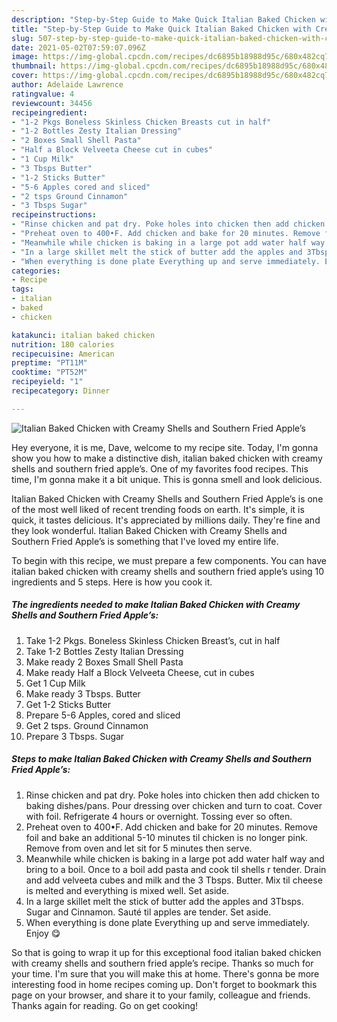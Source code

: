 ```yaml
---
description: "Step-by-Step Guide to Make Quick Italian Baked Chicken with Creamy Shells and Southern Fried Apple’s"
title: "Step-by-Step Guide to Make Quick Italian Baked Chicken with Creamy Shells and Southern Fried Apple’s"
slug: 507-step-by-step-guide-to-make-quick-italian-baked-chicken-with-creamy-shells-and-southern-fried-apples
date: 2021-05-02T07:59:07.096Z
image: https://img-global.cpcdn.com/recipes/dc6895b18988d95c/680x482cq70/italian-baked-chicken-with-creamy-shells-and-southern-fried-apples-recipe-main-photo.jpg
thumbnail: https://img-global.cpcdn.com/recipes/dc6895b18988d95c/680x482cq70/italian-baked-chicken-with-creamy-shells-and-southern-fried-apples-recipe-main-photo.jpg
cover: https://img-global.cpcdn.com/recipes/dc6895b18988d95c/680x482cq70/italian-baked-chicken-with-creamy-shells-and-southern-fried-apples-recipe-main-photo.jpg
author: Adelaide Lawrence
ratingvalue: 4
reviewcount: 34456
recipeingredient:
- "1-2 Pkgs Boneless Skinless Chicken Breasts cut in half"
- "1-2 Bottles Zesty Italian Dressing"
- "2 Boxes Small Shell Pasta"
- "Half a Block Velveeta Cheese cut in cubes"
- "1 Cup Milk"
- "3 Tbsps Butter"
- "1-2 Sticks Butter"
- "5-6 Apples cored and sliced"
- "2 tsps Ground Cinnamon"
- "3 Tbsps Sugar"
recipeinstructions:
- "Rinse chicken and pat dry. Poke holes into chicken then add chicken to baking dishes/pans. Pour dressing over chicken and turn to coat. Cover with foil. Refrigerate 4 hours or overnight. Tossing ever so often."
- "Preheat oven to 400•F. Add chicken and bake for 20 minutes. Remove foil and bake an additional 5-10 minutes til chicken is no longer pink. Remove from oven and let sit for 5 minutes then serve."
- "Meanwhile while chicken is baking in a large pot add water half way and bring to a boil. Once to a boil add pasta and cook til shells r tender. Drain and add velveeta cubes and milk and the 3 Tbsps. Butter. Mix til cheese is melted and everything is mixed well. Set aside."
- "In a large skillet melt the stick of butter add the apples and 3Tbsps. Sugar and Cinnamon. Sauté til apples are tender. Set aside."
- "When everything is done plate Everything up and serve immediately. Enjoy 😋"
categories:
- Recipe
tags:
- italian
- baked
- chicken

katakunci: italian baked chicken 
nutrition: 180 calories
recipecuisine: American
preptime: "PT11M"
cooktime: "PT52M"
recipeyield: "1"
recipecategory: Dinner

---
```



![Italian Baked Chicken with Creamy Shells and Southern Fried Apple’s](https://img-global.cpcdn.com/recipes/dc6895b18988d95c/680x482cq70/italian-baked-chicken-with-creamy-shells-and-southern-fried-apples-recipe-main-photo.jpg)

Hey everyone, it is me, Dave, welcome to my recipe site. Today, I'm gonna show you how to make a distinctive dish, italian baked chicken with creamy shells and southern fried apple’s. One of my favorites food recipes. This time, I'm gonna make it a bit unique. This is gonna smell and look delicious.

Italian Baked Chicken with Creamy Shells and Southern Fried Apple’s is one of the most well liked of recent trending foods on earth. It's simple, it is quick, it tastes delicious. It's appreciated by millions daily. They're fine and they look wonderful. Italian Baked Chicken with Creamy Shells and Southern Fried Apple’s is something that I've loved my entire life.




To begin with this recipe, we must prepare a few components. You can have italian baked chicken with creamy shells and southern fried apple’s using 10 ingredients and 5 steps. Here is how you cook it.

<!--inarticleads1-->

##### The ingredients needed to make Italian Baked Chicken with Creamy Shells and Southern Fried Apple’s:

1. Take 1-2 Pkgs. Boneless Skinless Chicken Breast’s, cut in half
1. Take 1-2 Bottles Zesty Italian Dressing
1. Make ready 2 Boxes Small Shell Pasta
1. Make ready Half a Block Velveeta Cheese, cut in cubes
1. Get 1 Cup Milk
1. Make ready 3 Tbsps. Butter
1. Get 1-2 Sticks Butter
1. Prepare 5-6 Apples, cored and sliced
1. Get 2 tsps. Ground Cinnamon
1. Prepare 3 Tbsps. Sugar




<!--inarticleads2-->

##### Steps to make Italian Baked Chicken with Creamy Shells and Southern Fried Apple’s:

1. Rinse chicken and pat dry. Poke holes into chicken then add chicken to baking dishes/pans. Pour dressing over chicken and turn to coat. Cover with foil. Refrigerate 4 hours or overnight. Tossing ever so often.
1. Preheat oven to 400•F. Add chicken and bake for 20 minutes. Remove foil and bake an additional 5-10 minutes til chicken is no longer pink. Remove from oven and let sit for 5 minutes then serve.
1. Meanwhile while chicken is baking in a large pot add water half way and bring to a boil. Once to a boil add pasta and cook til shells r tender. Drain and add velveeta cubes and milk and the 3 Tbsps. Butter. Mix til cheese is melted and everything is mixed well. Set aside.
1. In a large skillet melt the stick of butter add the apples and 3Tbsps. Sugar and Cinnamon. Sauté til apples are tender. Set aside.
1. When everything is done plate Everything up and serve immediately. Enjoy 😋




So that is going to wrap it up for this exceptional food italian baked chicken with creamy shells and southern fried apple’s recipe. Thanks so much for your time. I'm sure that you will make this at home. There's gonna be more interesting food in home recipes coming up. Don't forget to bookmark this page on your browser, and share it to your family, colleague and friends. Thanks again for reading. Go on get cooking!
